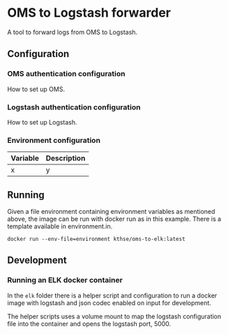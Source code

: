 # OMS to Logstash forwarder

A tool to forward logs from OMS to Logstash.

## Configuration

### OMS authentication configuration

How to set up OMS.

### Logstash authentication configuration

How to set up Logstash.

### Environment configuration

| Variable | Description |
|----------|-------------|
| x | y |

## Running

Given a file environment containing environment variables as mentioned above, the image can be
run with docker run as in this example. There is a template available in environment.in.

```
docker run --env-file=environment kthse/oms-to-elk:latest
```

## Development

### Running an ELK docker container

In the `elk` folder there is a helper script and configuration to run a docker
image with  logstash and json codec enabled on input for development.

The helper scripts uses a volume mount to map the logstash configuration file
into the container and opens the logstash port, 5000.
